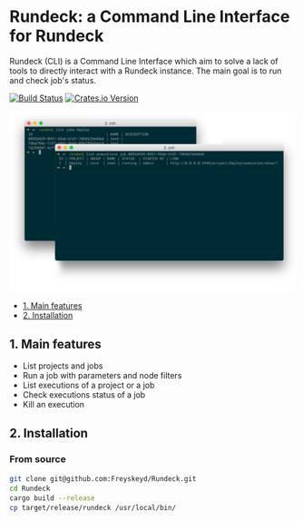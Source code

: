 # Rundeck: a Command Line Interface for Rundeck

Rundeck (CLI) is a Command Line Interface which aim to solve a lack of tools to directly interact with a Rundeck
instance. The main goal is to run and check job's status.

[![Build Status](https://travis-ci.org/Freyskeyd/Rundeck.svg?branch=master)](https://travis-ci.org/Freyskeyd/Rundeck)
[![Crates.io Version](https://img.shields.io/crates/v/rundeck.svg)](https://crates.io/crates/nom)

![preview](./assets/preview.png)

- [1. Main features](https://github.com/Freyskeyd/Rundeck#1-main-features)
- [2. Installation](https://github.com/Freyskeyd/Rundeck#2-installation)

## 1. Main features

- List projects and jobs
- Run a job with parameters and node filters
- List executions of a project or a job
- Check executions status of a job
- Kill an execution

## 2. Installation

### From source

```bash
git clone git@github.com:Freyskeyd/Rundeck.git
cd Rundeck
cargo build --release
cp target/release/rundeck /usr/local/bin/
```

